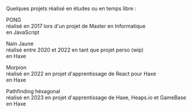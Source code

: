 <html>
<head>
</head>
<body>
	<p>
	Quelques projets réalisé en études ou en temps libre :
	</p>
	<p>
	<a href="/pong/pong3D.html" style="text-decoration: none;">PONG</a>
	<br>
	réalisé en 2017 lors d'un projet de Master en Informatique
	<br>
	en JavaScript
	</p>
	<p>
	<a href="/NainJaune/web/index.html" style="text-decoration: none;">Nain Jaune</a>
	<br>
	réalisé entre 2020 et 2022 en tant que projet perso (wip)
	<br>
	en Haxe
	</p>
	<p>
	<a href="/TicTacToe/web/index.html" style="text-decoration: none;">Morpion</a>
	<br>
	réalisé en 2022 en projet d'apprentissage de React pour Haxe
	<br>
	en Haxe
	</p>
	<p>
	<a href="/hex_gamebase/run_js.html" style="text-decoration: none;">Pathfinding héxagonal</a>
	<br>
	réalisé en 2023 en projet d'apprentissage de Haxe, Heaps.io et GameBase
	<br>
	en Haxe
	</p>
</body>
</html>
